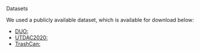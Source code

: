 Datasets

We used a publicly available dataset, which is available for download below:
* [DUO:]([https://pan.baidu.com/s/1Be8zc9UdR_Pdsyotg_vR2Q](https://github.com/chongweiliu/DUO))
* [UTDAC2020:](https://aistudio.baidu.com/datasetdetail/215376)
* [TrashCan:](https://conservancy.umn.edu/items/6dd6a960-c44a-4510-a679-efb8c82ebfb7)

